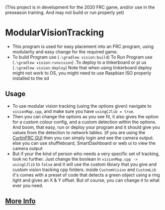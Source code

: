 (This project is in development for the 2020 FRC game, and/or use in the preseason training. And may not build or run properly yet)

# ModularVisionTracking
- This program is used for easy placement into an FRC program, using modularity and easy change for the required game.
- To build Program use (`.\gradlew vision:build`) To Run Program use (`.\gradlew vision:runvision`) .To deploy to a tinkerboard or pi us (`.\gradlew vision:deploy`)  Note that when using tinkerboard deploy might not work to OS, you might need to use Raspbian ISO properly installed to the sd

## Usage 
- To use modular vision tracking (using the options given) navigate to `visionMap.cpp`, and make sure you have `usingCJlib = true`.
- Then you can change the options as you see fit, it also gives the option for a custom colour config, and a custom detection within the options. And boom, that easy, run or deploy your program and it should give you values from the detection to network tables. (if you are using the [CurtinFRC GUI](https://github.com/CJBuchel/CurtinGUI) then you can simply login and see the camera output. else you can use shuffleboard, SmartDashboard or web ui to view the camera output
- But if your the kind of person who needs a very specific set of tracking, look no further. Just change the boolean in `visionMap.cpp -> usingCJlib` to `false` and it will use the custom library that you give and custom vision tracking cpp folders. inside `CustomVision` and `CustomLib` it's comes with a preset of code that detects a green object using a ring light and gives an X & Y offset. But of course, you can change it to what ever you need.

## [More Info](vision)
